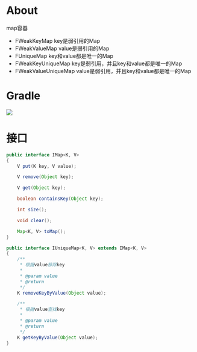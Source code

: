 # About
map容器

* FWeakKeyMap key是弱引用的Map
* FWeakValueMap value是弱引用的Map
* FUniqueMap key和value都是唯一的Map
* FWeakKeyUniqueMap key是弱引用，并且key和value都是唯一的Map
* FWeakValueUniqueMap value是弱引用，并且key和value都是唯一的Map

# Gradle
[![](https://jitpack.io/v/zj565061763/collection-map.svg)](https://jitpack.io/#zj565061763/collection-map)

# 接口
```java
public interface IMap<K, V>
{
    V put(K key, V value);

    V remove(Object key);

    V get(Object key);

    boolean containsKey(Object key);

    int size();

    void clear();

    Map<K, V> toMap();
}
```

```java
public interface IUniqueMap<K, V> extends IMap<K, V>
{
    /**
     * 根据value移除key
     *
     * @param value
     * @return
     */
    K removeKeyByValue(Object value);

    /**
     * 根据value查找key
     *
     * @param value
     * @return
     */
    K getKeyByValue(Object value);
}
```